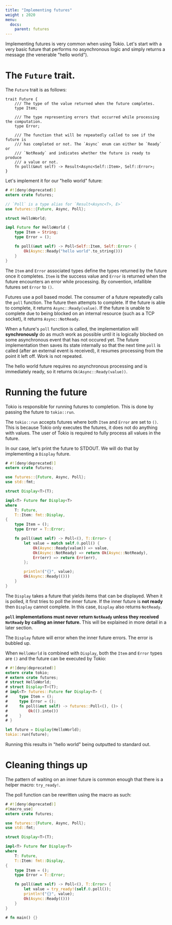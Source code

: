 ```yaml
---
title: "Implementing futures"
weight : 2020
menu:
  docs:
    parent: futures
---
```


Implementing futures is very common when using Tokio. Let's start with a very
basic future that performs no asynchronous logic and simply returns a message
(the venerable "hello world").

# The `Future` trait.

The `Future` trait is as follows:

```rust,ignore
trait Future {
    /// The type of the value returned when the future completes.
    type Item;

    /// The type representing errors that occurred while processing the computation.
    type Error;

    /// The function that will be repeatedly called to see if the future is
    /// has completed or not. The `Async` enum can either be `Ready` or
    /// `NotReady` and indicates whether the future is ready to produce
    /// a value or not.
    fn poll(&mut self) -> Result<Async<Self::Item>, Self::Error>;
}
```

Let's implement it for our "hello world" future:

```rust
# #![deny(deprecated)]
extern crate futures;

// `Poll` is a type alias for `Result<Async<T>, E>`
use futures::{Future, Async, Poll};

struct HelloWorld;

impl Future for HelloWorld {
    type Item = String;
    type Error = ();

    fn poll(&mut self) -> Poll<Self::Item, Self::Error> {
        Ok(Async::Ready("hello world".to_string()))
    }
}
```

The `Item` and `Error` associated types define the types returned by the future
once it completes. `Item` is the success value and `Error` is returned when the
future encounters an error while processing. By convention, infallible futures
set `Error` to `()`.

Futures use a poll based model. The consumer of a future repeatedly calls the
`poll` function. The future then attempts to complete. If the future is able to
complete, it returns `Async::Ready(value)`. If the future is unable to complete
due to being blocked on an internal resource (such as a TCP socket), it returns
`Async::NotReady`.

When a future's `poll` function is called, the implementation will
**synchronously** do as much work as possible until it is logically
blocked on some asynchronous event that has not occured yet. The future
implementation then saves its state internally so that the next time
`poll` is called (after an external event is received), it resumes
processing from the point it left off. Work is not repeated.

The hello world future requires no asynchronous processing and is immediately
ready, so it returns `Ok(Async::Ready(value))`.

# Running the future

Tokio is responsible for running futures to completion. This is done by passing
the future to `tokio::run`.

The `tokio::run` accepts futures where both `Item` and `Error` are set to `()`.
This is because Tokio only executes the futures, it does not do anything with
values. The user of Tokio is required to fully process all values in the future.

In our case, let's print the future to STDOUT. We will do that by implementing a
`Display` future.

```rust
# #![deny(deprecated)]
extern crate futures;

use futures::{Future, Async, Poll};
use std::fmt;

struct Display<T>(T);

impl<T> Future for Display<T>
where
    T: Future,
    T::Item: fmt::Display,
{
    type Item = ();
    type Error = T::Error;

    fn poll(&mut self) -> Poll<(), T::Error> {
        let value = match self.0.poll() {
            Ok(Async::Ready(value)) => value,
            Ok(Async::NotReady) => return Ok(Async::NotReady),
            Err(err) => return Err(err),
        };

        println!("{}", value);
        Ok(Async::Ready(()))
    }
}
```

The `Display` takes a future that yields items that can be displayed. When it is
polled, it first tries to poll the inner future. If the inner future is **not
ready** then `Display` cannot complete. In this case, `Display` also returns
`NotReady`.

**`poll` implementations must never return `NotReady` unless they received
`NotReady` by calling an inner future.** This will be explained in more detail
in a later section.

The `Display` future will error when the inner future errors. The error is
bubbled up.

When `HelloWorld` is combined with `Display`, both the `Item` and `Error` types
are `()` and the future can be executed by Tokio:

```rust
# #![deny(deprecated)]
extern crate tokio;
# extern crate futures;
# struct HelloWorld;
# struct Display<T>(T);
# impl<T> futures::Future for Display<T> {
#     type Item = ();
#     type Error = ();
#     fn poll(&mut self) -> futures::Poll<(), ()> {
#         Ok(().into())
#     }
# }

let future = Display(HelloWorld);
tokio::run(future);
```

Running this results in "hello world" being outputted to standard out.

# Cleaning things up

The pattern of waiting on an inner future is common enough that there is a
helper macro: `try_ready!`.

The poll function can be rewritten using the macro as such:

```rust
# #![deny(deprecated)]
#[macro_use]
extern crate futures;

use futures::{Future, Async, Poll};
use std::fmt;

struct Display<T>(T);

impl<T> Future for Display<T>
where
    T: Future,
    T::Item: fmt::Display,
{
    type Item = ();
    type Error = T::Error;

    fn poll(&mut self) -> Poll<(), T::Error> {
        let value = try_ready!(self.0.poll());
        println!("{}", value);
        Ok(Async::Ready(()))
    }
}

# fn main() {}
```
